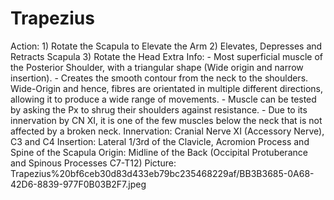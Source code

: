 # Trapezius

Action: 1) Rotate the Scapula to Elevate the Arm                                          2) Elevates, Depresses and Retracts Scapula                           3) Rotate the Head
Extra Info: - Most superficial muscle of the Posterior Shoulder, with a triangular shape (Wide origin and narrow insertion).                                                                 - Creates the smooth contour from the neck to the shoulders. Wide-Origin and hence, fibres are orientated in multiple different directions, allowing it to produce a wide range of movements.                         - Muscle can be tested by asking the Px to shrug their shoulders against resistance.                                                                  - Due to its innervation by CN XI, it is one of the few muscles below the neck that is not affected by a broken neck. 
Innervation: Cranial Nerve XI (Accessory Nerve), C3 and C4
Insertion: Lateral 1/3rd of the Clavicle, Acromion Process and Spine of the Scapula
Origin: Midline of the Back (Occipital Protuberance and Spinous Processes C7-T12)
Picture: Trapezius%20bf6ceb30d83d433eb79bc235468229af/BB3B3685-0A68-42D6-8839-977F0B03B2F7.jpeg